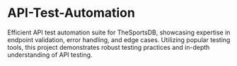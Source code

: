 # API-Test-Automation
Efficient API test automation suite for TheSportsDB, showcasing expertise in endpoint validation, error handling, and edge cases. Utilizing popular testing tools, this project demonstrates robust testing practices and in-depth understanding of API testing.
